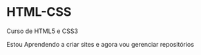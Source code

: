 # HTML-CSS
 Curso de HTML5 e CSS3

Estou Aprendendo a criar sites e agora vou gerenciar repositórios